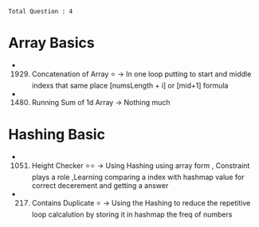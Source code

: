 `Total Question : 4 `

# Array Basics
- 1929. Concatenation of Array ⭐️ -> In one loop putting to start and middle indexs that same place [numsLength + i] or [mid+1] formula

- 1480. Running Sum of 1d Array -> Nothing much


# Hashing Basic
- 1051. Height Checker ⭐️⭐️ ->  Using Hashing using array form , Constraint plays a role ,Learning comparing a index with hashmap value for correct decerement and getting a answer
        
- 217. Contains Duplicate ⭐️ -> Using the Hashing to reduce the repetitive loop calcalution by storing it in hashmap the freq of numbers

